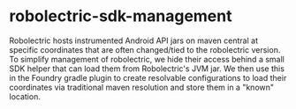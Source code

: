 robolectric-sdk-management
==========================

Robolectric hosts instrumented Android API jars on maven central at specific coordinates that are often changed/tied to the robolectric version. To simplify management of robolectric, we hide their access behind a small SDK helper that can load them from Robolectric's JVM jar. We then use this in the Foundry gradle plugin to create resolvable configurations to load their coordinates via traditional maven resolution and store them in a "known" location.
